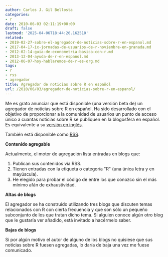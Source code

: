 ```yaml
---
author: Carlos J. Gil Bellosta
categories:
- r
date: 2010-06-03 02:11:19+00:00
draft: false
lastmod: '2025-04-06T18:44:26.162510'
related:
- 2019-02-27-sobre-el-agregador-de-noticias-sobre-r-en-espanol.md
- 2017-04-17-ix-jornadas-de-usuarios-de-r-noviembre-en-granada.md
- 2012-02-14-guia-de-econometria-basica-con-r.md
- 2013-12-04-ayuda-de-r-en-espanol.md
- 2012-06-07-hoy-hablaremos-de-r-es-org.md
tags:
- r
- rss
- agregador
title: Agregador de noticias sobre R en español
url: /2010/06/03/agregador-de-noticias-sobre-r-en-espanol/
---
```


Me es grato anunciar que está disponible (una versión beta de) un agregador de noticias sobre R en español. Ha sido desarrollado con el objetivo de proporcionar a la comunidad de usuarios un punto de acceso único a cuantas noticias sobre R se publiquen en la blogosfera en español. Es equivalente a su [versión en inglés]( http://www.r-bloggers.com).

También está disponible como [RSS](http://datanalytics.com/r_blogs_mashup.rss).

**Contenido agregable**

Actualmente, el motor de agregación lista entradas en blogs que:

1. Publican sus contenidos vía RSS.
2. Tienen entradas con la etiqueta o categoría "R" (una única letra y en mayúscula).
3. He elegido para probar el código de entre los que conozco sin el más mínimo afán de exhaustividad.

**Altas de blogs**

El agregador se ha construido utilizando tres blogs que discuten temas relacionados con R con cierta frecuencia y que son sólo un pequeño subconjunto de los que tratan dicho tema. Si alguien conoce algún otro blog que le gustaría ver añadido, está invitado a hacérmelo saber.

**Bajas de blogs**

Si por algún motivo el autor de alguno de los blogs no quisiese que sus noticias sobre R fuesen agregadas, lo daría de baja una vez me fuese comunicado.